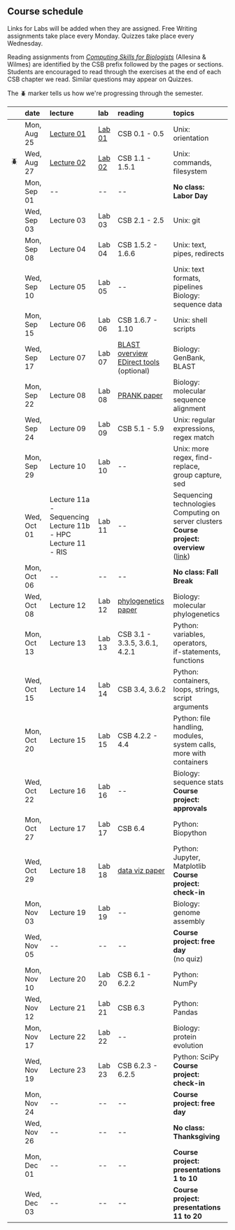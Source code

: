 
## Course schedule

Links for Labs will be added when they are assigned. Free Writing assignments take place every Monday. Quizzes take place every Wednesday.

Reading assignments from [*Computing Skills for Biologists*](https://computingskillsforbiologists.com/) (Allesina & Wilmes) are identified by the CSB prefix followed by the pages or sections. Students are encouraged to read through the exercises at the end of each CSB chapter we read. Similar questions may appear on Quizzes.

The 🪲 marker tells us how we're progressing through the semester.

|         | date         | lecture | lab     | reading | topics |
| :-:     | :--          | :-      |   :-    | :--     | :--    |
|         | Mon, Aug 25  | <a href="https://github.com/WUSTL-Biol4220/home/raw/main/lectures/lecture_01.pdf">Lecture 01</a> | [Lab 01](labs/lab_01.md) | CSB 0.1 - 0.5 | Unix: orientation |
|    🪲   | Wed, Aug 27  | <a href="https://github.com/WUSTL-Biol4220/home/raw/main/lectures/lecture_02.pdf">Lecture 02</a> | [Lab 02](labs/lab_02.md) | CSB 1.1 - 1.5.1 | Unix: commands, filesystem |
|         | Mon, Sep 01  | -- | -- | -- | **No class: Labor Day** |
|         | Wed, Sep 03  | Lecture 03 | Lab 03 | CSB 2.1 - 2.5 | Unix: git |
|         | Mon, Sep 08  | Lecture 04 | Lab 04 | CSB 1.5.2 - 1.6.6 | Unix: text, pipes, redirects |
|         | Wed, Sep 10  | Lecture 05 | Lab 05 | -- | Unix: text formats, pipelines<br>Biology: sequence data | 
|         | Mon, Sep 15  | Lecture 06 | Lab 06 | CSB 1.6.7 - 1.10 | Unix: shell scripts  |
|         | Wed, Sep 17  | Lecture 07 | Lab 07 | <a href="https://www.nature.com/scitable/topicpage/basic-local-alignment-search-tool-blast-29096/">BLAST overview</a><br><a href="https://www.ncbi.nlm.nih.gov/books/NBK179288/">EDirect tools</a><br>(optional) | Biology: GenBank, BLAST |
|         | Mon, Sep 22  | Lecture 08 | Lab 08 | <a href="https://github.com/WUSTL-Biol4220/home/raw/main/assets/papers/loytynoja_goldman_prank_2008_science.pdf">PRANK paper</a> | Biology: molecular sequence alignment |
|         | Wed, Sep 24  | Lecture 09 | Lab 09 | CSB 5.1 - 5.9 | Unix: regular expressions, regex match |
|         | Mon, Sep 29  | Lecture 10 | Lab 10 | -- | Unix: more regex, find-replace,<br>group capture, sed |
|         | Wed, Oct 01  | Lecture 11a - Sequencing<br>Lecture 11b - HPC<br>Lecture 11 - RIS  | Lab 11 | -- | Sequencing technologies<br>Computing on server clusters<br>**Course project: overview**<br>(<a href="https://github.com/WUSTL-Biol4220/home/blob/main/course_project.md">link</a>) |
|         | Mon, Oct 06  | -- | -- | -- | **No class: Fall Break** |
|         | Wed, Oct 08  | Lecture 12 | Lab 12 | <a href="https://github.com/WUSTL-Biol4220/home/raw/main/assets/papers/yang_rannala_2012_nature_reviews_genetics.pdf">phylogenetics paper</a> | Biology: molecular phylogenetics | 
|         | Mon, Oct 13  | Lecture 13 | Lab 13 | CSB 3.1 - 3.3.5, 3.6.1, 4.2.1 | Python: variables, operators,<br>if-statements, functions  |
|         | Wed, Oct 15  | Lecture 14 | Lab 14 | CSB 3.4, 3.6.2                | Python: containers, loops, strings,<br>script arguments |
|         | Mon, Oct 20  | Lecture 15 | Lab 15 | CSB 4.2.2 - 4.4               | Python: file handling, modules,<br>system calls, more with containers |
|         | Wed, Oct 22  | Lecture 16 | Lab 16 | -- | Biology: sequence stats <br>**Course project: approvals** |
|         | Mon, Oct 27  | Lecture 17 | Lab 17 | CSB 6.4 | Python: Biopython |
|         | Wed, Oct 29  | Lecture 18 | Lab 18 | <a href="https://github.com/WUSTL-Biol4220/home/raw/main/assets/papers/rougier_et_al_2014_plos_comp_biol.pdf">data viz paper</a> | Python: Jupyter, Matplotlib<br>**Course project: check-in** |
|         | Mon, Nov 03  | Lecture 19 | Lab 19 | -- | Biology: genome assembly |
|         | Wed, Nov 05  | -- | -- | -- | **Course project: free day**<br>(no quiz) |
|         | Mon, Nov 10  | Lecture 20 | Lab 20 | CSB 6.1 - 6.2.2 | Python: NumPy   |
|         | Wed, Nov 12  | Lecture 21 | Lab 21 | CSB 6.3 | Python: Pandas  |
|         | Mon, Nov 17  | Lecture 22 | Lab 22 | -- | Biology: protein evolution |
|         | Wed, Nov 19  | Lecture 23 | Lab 23 | CSB 6.2.3 - 6.2.5 | Python: SciPy <br>**Course project: check-in**|
|         | Mon, Nov 24  | -- | -- | -- | **Course project: free day** |
|         | Wed, Nov 26  | -- | -- | -- | **No class: Thanksgiving** |
|         | Mon, Dec 01  | -- | -- | -- | **Course project:**<br>**presentations 1 to 10**  |
|         | Wed, Dec 03  | -- | -- | -- | **Course project:**<br>**presentations 11 to 20**  |

